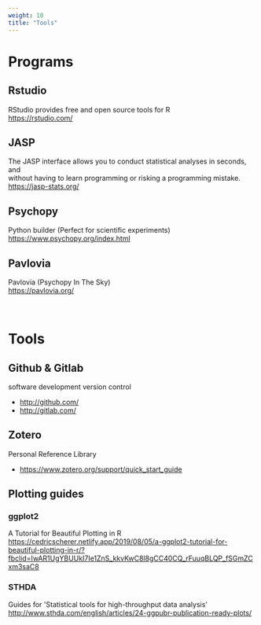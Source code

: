 ```yaml
---
weight: 10
title: "Tools"
---
```


# Programs

## Rstudio

RStudio provides free and open source tools for R <br>
https://rstudio.com/

## JASP

The JASP interface allows you to conduct statistical analyses in seconds, and <br>
without having to learn programming or risking a programming mistake. <br>
https://jasp-stats.org/

## Psychopy

Python builder (Perfect for scientific experiments) <br>
https://www.psychopy.org/index.html

## Pavlovia

Pavlovia (Psychopy In The Sky) <br>
https://pavlovia.org/

# <br> Tools

## Github & Gitlab

software development version control <br>

- http://github.com/
- http://gitlab.com/

## Zotero

Personal Reference Library <br>

- https://www.zotero.org/support/quick_start_guide

## Plotting guides

### ggplot2

A Tutorial for Beautiful Plotting in R <br>
https://cedricscherer.netlify.app/2019/08/05/a-ggplot2-tutorial-for-beautiful-plotting-in-r/?fbclid=IwAR1UgYBUUkI7Ie1ZnS_kkvKwC8l8gCC40CQ_rFuuqBLQP_fSGmZCxm3saC8 <br>

### STHDA

Guides for 'Statistical tools for high-throughput data analysis' <br>
http://www.sthda.com/english/articles/24-ggpubr-publication-ready-plots/
